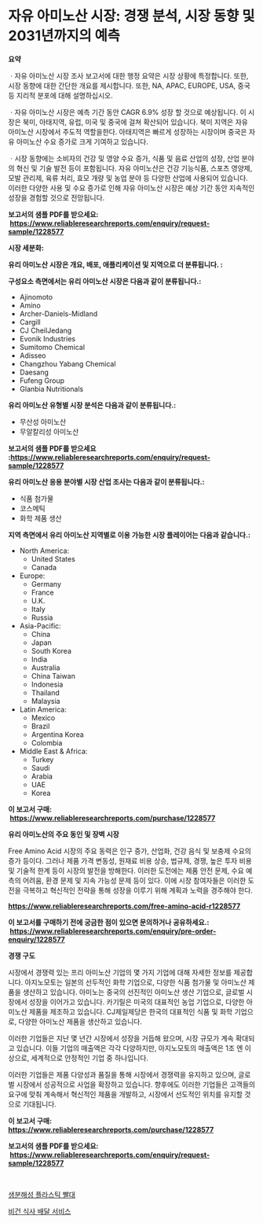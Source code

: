 <p><h1>자유 아미노산 시장: 경쟁 분석, 시장 동향 및 2031년까지의 예측</h1></p><p><strong>요약</strong></p>
<p><p>ㆍ자유 아미노산 시장 조사 보고서에 대한 행정 요약은 시장 상황에 특정합니다. 또한, 시장 동향에 대한 간단한 개요를 제시합니다. 또한, NA, APAC, EUROPE, USA, 중국 등 지리적 분포에 대해 설명하십시오. </p><p>ㆍ자유 아미노산 시장은 예측 기간 동안 CAGR 6.9% 성장 할 것으로 예상됩니다. 이 시장은 북미, 아태지역, 유럽, 미국 및 중국에 걸쳐 확산되어 있습니다. 북미 지역은 자유 아미노산 시장에서 주도적 역할을한다. 아태지역은 빠르게 성장하는 시장이며 중국은 자유 아미노산 수요 증가로 크게 기여하고 있습니다. </p><p>ㆍ시장 동향에는 소비자의 건강 및 영양 수요 증가, 식품 및 음료 산업의 성장, 산업 분야의 혁신 및 기술 발전 등이 포함됩니다. 자유 아미노산은 건강 기능식품, 스포츠 영양제, 모발 관리제, 육류 처리, 효모 개량 및 농업 분야 등 다양한 산업에 사용되어 있습니다. 이러한 다양한 사용 및 수요 증가로 인해 자유 아미노산 시장은 예상 기간 동안 지속적인 성장을 경험할 것으로 전망됩니다.</p></p>
<p><strong>보고서의 샘플 PDF를 받으세요: &nbsp;<a href="https://www.reliableresearchreports.com/enquiry/request-sample/1228577">https://www.reliableresearchreports.com/enquiry/request-sample/1228577</a></strong></p>
<p><strong>시장 세분화:</strong></p>
<p><strong> 유리 아미노산 시장은 개요, 배포, 애플리케이션 및 지역으로 더 분류됩니다. :</strong></p>
<p><strong>구성요소 측면에서는 유리 아미노산 시장은 다음과 같이 분류됩니다.:</strong></p>
<p><ul><li>Ajinomoto</li><li>Amino</li><li>Archer-Daniels-Midland</li><li>Cargill</li><li>CJ CheilJedang</li><li>Evonik Industries</li><li>Sumitomo Chemical</li><li>Adisseo</li><li>Changzhou Yabang Chemical</li><li>Daesang</li><li>Fufeng Group</li><li>Glanbia Nutritionals</li></ul></p>
<p><strong> 유리 아미노산 유형별 시장 분석은 다음과 같이 분류됩니다.:</strong></p>
<p><ul><li>무산성 아미노산</li><li>무알칼리성 아미노산</li></ul></p>
<p><strong>보고서의 샘플 PDF를 받으세요 :<a href="https://www.reliableresearchreports.com/enquiry/request-sample/1228577">https://www.reliableresearchreports.com/enquiry/request-sample/1228577</a></strong></p>
<p><strong> 유리 아미노산 응용 분야별 시장 산업 조사는 다음과 같이 분류됩니다.:</strong></p>
<p><ul><li>식품 첨가물</li><li>코스메틱</li><li>화학 제품 생산</li></ul></p>
<p><strong>지역 측면에서 유리 아미노산 지역별로 이용 가능한 시장 플레이어는 다음과 같습니다.:</strong></p>
<p><ul>
    <li>
        North America:
        <ul>
            <li>United States</li>
            <li>Canada</li>
        </ul>
    </li>
    <li>
        Europe:
        <ul>
            <li>Germany</li>
            <li>France</li>
            <li>U.K.</li>
            <li>Italy</li>
            <li>Russia</li>
        </ul>
    </li>
    <li>
        Asia-Pacific:
        <ul>
            <li>China</li>
            <li>Japan</li>
            <li>South Korea</li>
            <li>India</li>
            <li>Australia</li>
            <li>China Taiwan</li>
            <li>Indonesia</li>
            <li>Thailand</li>
            <li>Malaysia</li>
        </ul>
    </li>
    <li>
        Latin America:
        <ul>
            <li>Mexico</li>
            <li>Brazil</li>
            <li>Argentina Korea</li>
            <li>Colombia</li>
        </ul>
    </li>
    <li>
        Middle East & Africa:
        <ul>
            <li>Turkey</li>
            <li>Saudi</li>
            <li>Arabia</li>
            <li>UAE</li>
            <li>Korea</li>
        </ul>
    </li>
    </ul></p>
<p><strong>이 보고서 구매: &nbsp;<a href="https://www.reliableresearchreports.com/purchase/1228577">https://www.reliableresearchreports.com/purchase/1228577</a></strong></p>
<p><strong>유리 아미노산의 주요 동인 및 장벽 시장</strong></p>
<p><p>Free Amino Acid 시장의 주요 동력은 인구 증가, 산업화, 건강 음식 및 보충제 수요의 증가 등이다. 그러나 제품 가격 변동성, 원재료 비용 상승, 법규제, 경쟁, 높은 투자 비용 및 기술적 한계 등이 시장의 발전을 방해한다. 이러한 도전에는 제품 안전 문제, 수요 예측의 어려움, 환경 문제 및 지속 가능성 문제 등이 있다. 이에 시장 참여자들은 이러한 도전을 극복하고 혁신적인 전략을 통해 성장을 이루기 위해 계획과 노력을 경주해야 한다.</p></p>
<p><strong><a href="https://www.reliableresearchreports.com/free-amino-acid-r1228577">https://www.reliableresearchreports.com/free-amino-acid-r1228577</a></strong></p>
<p><strong>이 보고서를 구매하기 전에 궁금한 점이 있으면 문의하거나 공유하세요.: &nbsp;<a href="https://www.reliableresearchreports.com/enquiry/pre-order-enquiry/1228577">https://www.reliableresearchreports.com/enquiry/pre-order-enquiry/1228577</a></strong></p>
<p><strong>경쟁 구도</strong></p>
<p><p>시장에서 경쟁력 있는 프리 아미노산 기업의 몇 가지 기업에 대해 자세한 정보를 제공합니다. 아지노모토는 일본의 선두적인 화학 기업으로, 다양한 식품 첨가물 및 아미노산 제품을 생산하고 있습니다. 아미노는 중국의 선진적인 아미노산 생산 기업으로, 글로벌 시장에서 성장을 이어가고 있습니다. 카기릴은 미국의 대표적인 농업 기업으로, 다양한 아미노산 제품을 제조하고 있습니다. CJ제일제당은 한국의 대표적인 식품 및 화학 기업으로, 다양한 아미노산 제품을 생산하고 있습니다.</p><p>이러한 기업들은 지난 몇 년간 시장에서 성장을 거듭해 왔으며, 시장 규모가 계속 확대되고 있습니다. 이들 기업의 매출액은 각각 다양하지만, 아지노모토의 매출액은 1조 엔 이상으로, 세계적으로 안정적인 기업 중 하나입니다.</p><p>이러한 기업들은 제품 다양성과 품질을 통해 시장에서 경쟁력을 유지하고 있으며, 글로벌 시장에서 성공적으로 사업을 확장하고 있습니다. 향후에도 이러한 기업들은 고객들의 요구에 맞춰 계속해서 혁신적인 제품을 개발하고, 시장에서 선도적인 위치를 유지할 것으로 기대됩니다.</p></p>
<p><strong>이 보고서 구매: &nbsp; <a href="https://www.reliableresearchreports.com/purchase/1228577">https://www.reliableresearchreports.com/purchase/1228577</a></strong></p>
<p><strong>보고서의 샘플 PDF를 받으세요: &nbsp;<a href="https://www.reliableresearchreports.com/enquiry/request-sample/1228577">https://www.reliableresearchreports.com/enquiry/request-sample/1228577</a></strong><strong></strong></p>
<p>&nbsp;</p>
<p><p><a href="https://medium.com/@leeusso5656/%EC%B9%9C%ED%99%98%EA%B2%BD-%ED%94%8C%EB%9D%BC%EC%8A%A4%ED%8B%B1-%EB%B9%A8%EB%8C%80-%EC%8B%9C%EC%9E%A5-%EA%B7%9C%EB%AA%A8-%EB%B0%8F-%EC%8B%9C%EC%9E%A5-%EB%8F%99%ED%96%A5-%EC%99%84%EC%A0%84%ED%95%9C-%EC%82%B0%EC%97%85-%EA%B0%9C%EC%9A%94-2024-2031-97298da8bd4c">생분해성 플라스틱 빨대</a></p><p><a href="https://medium.com/@juracy1980/%EC%B1%84%EC%8B%9D%EC%A3%BC%EC%9D%98%EC%8B%9D-%EC%82%AC%EA%B8%B0%EC%97%85-%EC%A0%84%EB%9E%91%EC%9D%84-%EC%9C%84%ED%95%9C-%ED%95%B5%EC%8B%AC-%EB%B9%84%EC%A6%88%EB%8B%88%EC%8A%A4-%EC%A0%84%EB%9E%B5-%EC%98%88%EC%83%81%EC%9D%80-2031%EB%85%84%EA%B9%8C%EC%A7%80-%EC%9C%A0%EC%A7%80%EB%90%A0-%EA%B2%83%EC%9C%BC%EB%A1%9C-%EC%98%88%EC%B8%A1%EB%90%A9%EB%8B%88%EB%8B%A4-355befcbe37c">비건 식사 배달 서비스</a></p></p>